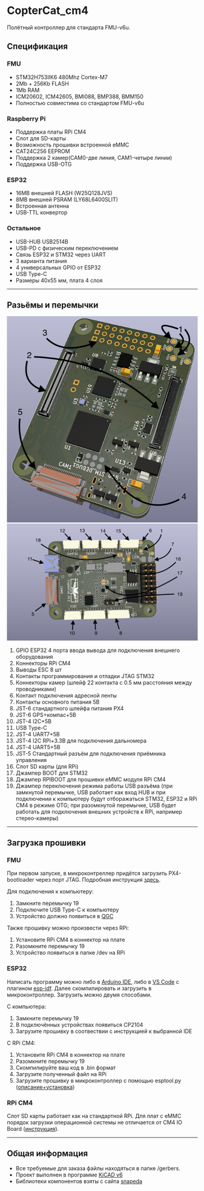 # CopterCat_cm4

Полётный контроллер для стандарта FMU-v6u. 

## Спецификация 

### FMU
* STM32H753IIK6 480Mhz Cortex-M7
* 2Mb + 256Kb FLASH
* 1Mb RAM
* ICM20602, ICM42605, BMI088, BMP388, BMM150
* Полностью совместима со стандартом FMU-v6u
### Raspberry Pi
* Поддержка платы RPi CM4 
* Слот для SD-карты
* Возможность прошивки встроенной eMMC
* CAT24C256 EEPROM
* Поддержка 2 камер(CAM0-две линия, CAM1-четыре линии)
* Поддержка USB-OTG
### ESP32
* 16MB внешней FLASH (W25Q128JVS)
* 8MB внешней PSRAM (LY68L6400SLIT)
* Встроенная антенна
* USB-TTL конвертор
### Остальное
* USB-HUB USB2514B
* USB-PD с физическим переключением
* Связь ESP32 и STM32 через UART
* 3 варианта питания
* 4 универсальных GPIO от ESP32
* USB Type-C
* Размеры 40x55 мм, плата 4 слоя
___


## Разьёмы и перемычки
![image](pics/board_top_nums.png)
![image](pics/board_bottom_nums.png)

1. GPIO ESP32 4 порта ввода вывода для подключения внешнего оборудования
2. Коннекторы RPi CM4
3. Выводы ESC 8 шт
4. Контакты программирования и отладки JTAG STM32
5. Коннекторы камер (шлейф 22 контакта с 0.5 мм расстояния между проводниками)
6. Контакт подключения адресной ленты
7. Контакты основного питания 5В
8. JST-6 стандартного шлейфа питания PX4 
9. JST-6 GPS+компас+5В
10. JST-4 I2C+5В
11. USB Type-C
12. JST-4 UART7+5В
13. JST-4 I2C RPi+3.3B для подключения дальномера
14. JST-4 UART5+5В
15. JST-5 Стандартный разъём для подключения приёмника управления
16. Слот SD карты (для RPi)
17. Джампер BOOT для STM32
18. Джампер RPIBOOT для прошивки eMMC модуля RPi CM4
19. Джампер переключения режима работы USB разъёма (при замкнутой перемычке, USB работает как вход HUB и при подключении к компьютеру будут отборажаться STM32, ESP32 и RPi CM4 в режиме OTG; при разомкнутой перемычке, USB будет работать для подключения внешних устройств к RPi, например стерео-камеры)
___

## Загрузка прошивки
### FMU
При первом запуске, в микроконтреллер придётся загрузить PX4-bootloader через порт JTAG. Подробная инструкция [здесь](https://docs.px4.io/master/en/software_update/stm32_bootloader.html#stm32-bootloader).

Для подключения к компьютеру:
1. Замкните перемычку 19
2. Подключите USB Type-C к компьютеру
3. Устройство должно появиться в [QGC](http://qgroundcontrol.com)

Также прошивку можно произвести через RPi:
1. Установите RPi CM4 в коннектор на плате
2. Разомкните перемычку 19
3. Устройство появиться в папке /dev на RPi

### ESP32
Написать программу можно либо в [Arduino IDE](https://www.arduino.cc/en/software), либо в [VS Code](https://code.visualstudio.com) с плагином [esp-idf](https://habr.com/ru/post/530638/). Далее скомпилировать и загрузить в микроконтроллер. Загрузить можно двумя способами.

С компьютера:
1. Замкните перемычку 19
2. В подключённых устройствах появиться CP2104
3. Загрузите прошивку в соотвествии с инструкцией к выбранной IDE

С RPi CM4:
1. Установите RPi CM4 в коннектор на плате
2. Разомкните перемычку 19
3. Скомпилируйте ваш код в .bin формат
4. Загрузите полученный файл на RPi
5. Загрузите прошивку в микроконтроллер с помощью esptool.py ([описание+установка](https://docs.espressif.com/projects/esptool/en/latest/esp32/index.html))

### RPi CM4
Слот SD карты работает как на стандартной RPi. Для плат с eMMC порядок загрузки операционной системы не отличается от CM4 IO Board ([инструкция](https://www.jeffgeerling.com/blog/2020/how-flash-raspberry-pi-os-compute-module-4-emmc-usbboot)).

___


## Общая информация
* Все требуемые для заказа файлы находяться в папке /gerbers.
* Проект выполнен в программе [KiCAD v6](https://www.kicad.org)
* Библиотеки компонентов взяты с сайта [snapeda](https://www.snapeda.com)
